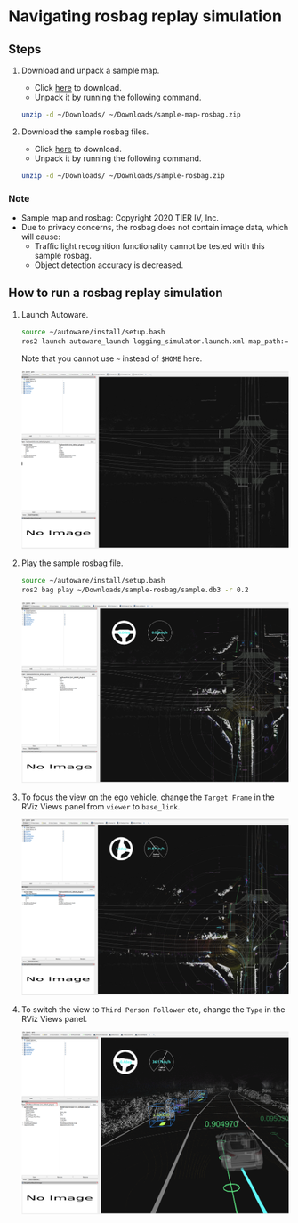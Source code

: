 # Navigating rosbag replay simulation
## Steps

1. Download and unpack a sample map.

   - Click [here](https://drive.google.com/file/d/1A-8BvYRX3DhSzkAnOcGWFw5T30xTlwZI/view?usp=sharing) to download.
   - Unpack it by running the following command.

   ```bash
   unzip -d ~/Downloads/ ~/Downloads/sample-map-rosbag.zip
   ```

2. Download the sample rosbag files.

   - Click [here](https://drive.google.com/file/d/1VnwJx9tI3kI_cTLzP61ktuAJ1ChgygpG/view?usp=sharing) to download.
   - Unpack it by running the following command.

   ```bash
   unzip -d ~/Downloads/ ~/Downloads/sample-rosbag.zip
   ```

### Note

- Sample map and rosbag: Copyright 2020 TIER IV, Inc.
- Due to privacy concerns, the rosbag does not contain image data, which will cause:
  - Traffic light recognition functionality cannot be tested with this sample rosbag.
  - Object detection accuracy is decreased.

## How to run a rosbag replay simulation

1. Launch Autoware.

   ```sh
   source ~/autoware/install/setup.bash
   ros2 launch autoware_launch logging_simulator.launch.xml map_path:=$HOME/Downloads/sample-map-rosbag vehicle_model:=sample_vehicle sensor_model:=sample_sensor_kit
   ```

   Note that you cannot use `~` instead of `$HOME` here.

   ![after-autoware-launch](images/rosbag-replay/after-autoware-launch.png)

2. Play the sample rosbag file.

   ```sh
   source ~/autoware/install/setup.bash
   ros2 bag play ~/Downloads/sample-rosbag/sample.db3 -r 0.2
   ```

   ![after-rosbag-play](images/rosbag-replay/after-rosbag-play.png)

3. To focus the view on the ego vehicle, change the `Target Frame` in the RViz Views panel from `viewer` to `base_link`.

   ![change-target-frame](images/rosbag-replay/change-target-frame.png)

4. To switch the view to `Third Person Follower` etc, change the `Type` in the RViz Views panel.

   ![third-person-follower](images/rosbag-replay/third-person-follower.png)
